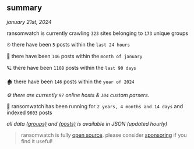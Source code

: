 
## summary
_january 21st, 2024_

ransomwatch is currently crawling `323` sites belonging to `173` unique groups

⏲ there have been `5` posts within the `last 24 hours`

🦈 there have been `146` posts within the `month of january`

🪐 there have been `1108` posts within the `last 90 days`

🏚 there have been `146` posts within the `year of 2024`

_⚙️ there are currently `97` online hosts & `104` custom parsers._

🦕 ransomwatch has been running for `2 years, 4 months and 14 days` and indexed `9603` posts

_all data  [(groups)](http://ransomwhat.telemetry.ltd/groups) and [(posts)](http://ransomwhat.telemetry.ltd/posts) is available in JSON (updated hourly)_

> ransomwatch is fully [open source](https://github.com/joshhighet/ransomwatch#ransomwatch--). please consider [sponsoring](https://github.com/sponsors/joshhighet) if you find it useful!
